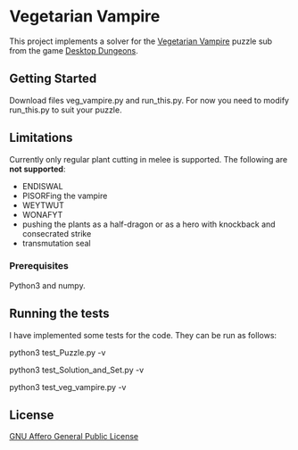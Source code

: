 # Vegetarian Vampire

This project implements a solver for the [Vegetarian Vampire](http://www.qcfdesign.com/wiki/DesktopDungeons/index.php?title=Vegetarian_Vampire) puzzle sub from the game [Desktop Dungeons](http://www.desktopdungeons.net).

## Getting Started

Download files veg_vampire.py and run_this.py. For now you need to modify run_this.py to suit your puzzle.

## Limitations

Currently only regular plant cutting in melee is supported. The following are **not supported**:
- ENDISWAL
- PISORFing the vampire
- WEYTWUT
- WONAFYT
- pushing the plants as a half-dragon or as a hero with knockback and consecrated strike
- transmutation seal


### Prerequisites

Python3 and numpy.

## Running the tests

I have implemented some tests for the code. They can be run as follows:

python3 test_Puzzle.py -v

python3 test_Solution_and_Set.py -v

python3 test_veg_vampire.py -v

## License
[GNU Affero General Public License](https://www.gnu.org/licenses/agpl.html)

